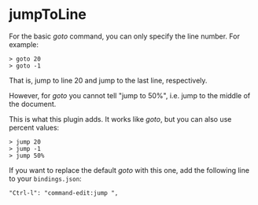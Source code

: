 # jumpToLine

For the basic *goto* command, you can only specify the line number. For example:

    > goto 20
    > goto -1

That is, jump to line 20 and jump to the last line, respectively.

However, for *goto* you cannot tell "jump to 50%", i.e. jump to the middle of the document.

This is what this plugin adds. It works like
*goto*, but you can also use percent values:

    > jump 20
    > jump -1
    > jump 50%

If you want to replace the default *goto* with this one, add the following line to your `bindings.json`:

    "Ctrl-l": "command-edit:jump ",
